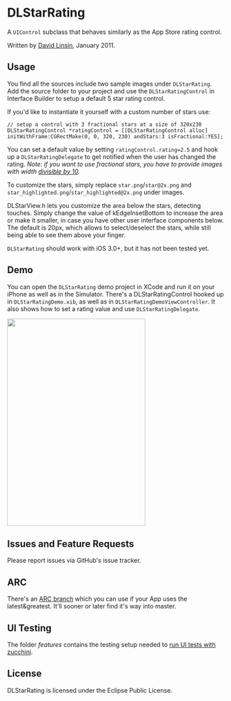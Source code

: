 # DLStarRating

A `UIControl` subclass that behaves similarly as the App Store rating control.

Written by [David Linsin](http://dlinsin.github.com), January 2011.


## Usage

You find all the sources include two sample images under `DLStarRating`. Add the source folder to your project and use the `DLStarRatingControl` in Interface Builder to setup a default 5 star rating control. 

If you'd like to instantiate it yourself with a custom number of stars use:

	// setup a control with 3 fractional stars at a size of 320x230
	DLStarRatingControl *ratingControl = [[DLStarRatingControl alloc] initWithFrame:CGRectMake(0, 0, 320, 230) andStars:3 isFractional:YES];

You can set a default value by setting `ratingControl.rating=2.5` and hook up a `DLStarRatingDelegate` to get notified when the user has
changed the rating. _Note: if you want to use fractional stars, you have to provide images with width [divisible by 10](https://github.com/dlinsin/DLStarRating/issues/9#issuecomment-4438728)._

To customize the stars, simply replace `star.png`/`star@2x.png` and `star_highlighted.png`/`star_highlighted@2x.png` under images.

DLStarView.h lets you customize the area below the stars, detecting touches. Simply change the value of kEdgeInsetBottom to increase the area or make it smaller, in case you have other user interface components below. The default is 20px, which allows to select/deselect the stars, while still being able to see them above your finger.

`DLStarRating` should work with iOS 3.0+, but it has not been tested yet.


## Demo

You can open the `DLStarRating` demo project in XCode and run it on your iPhone as well as in the Simulator. There's a DLStarRatingControl hooked up in `DLStarRatingDemo.xib`, as well as in `DLStarRatingDemoViewController`. It also shows how to set a rating value and use `DLStarRatingDelegate`.

<img src="https://raw.github.com/dlinsin/DLStarRating/master/DLStarRating.png" width="320" height="480"/>


## Issues and Feature Requests

Please report issues via GitHub's issue tracker.

## ARC

There's an [ARC branch](https://github.com/dlinsin/DLStarRating/tree/4_ARC) which you can use if your App uses the latest&greatest. It'll sooner or later find it's way into master.

## UI Testing

The folder _features_ contains the testing setup needed to [run UI tests with zucchini](https://github.com/dlinsin/DLStarRating/wiki/UI-testing-with-zucchini).

## License

DLStarRating is licensed under the Eclipse Public License. 
